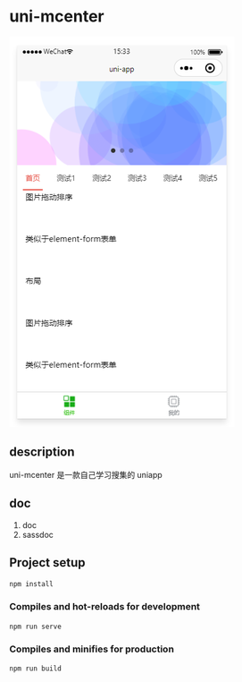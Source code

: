 # uni-mcenter

![](./Screenshot.png)

## description

uni-mcenter 是一款自己学习搜集的 uniapp

## doc

1. doc
2. sassdoc

## Project setup
```
npm install
```

### Compiles and hot-reloads for development
```
npm run serve
```

### Compiles and minifies for production
```
npm run build
```
